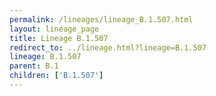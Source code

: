 ```yaml
---
permalink: /lineages/lineage_B.1.507.html
layout: lineage_page
title: Lineage B.1.507
redirect_to: ../lineage.html?lineage=B.1.507
lineage: B.1.507
parent: B.1
children: ['B.1.507']
---
```

